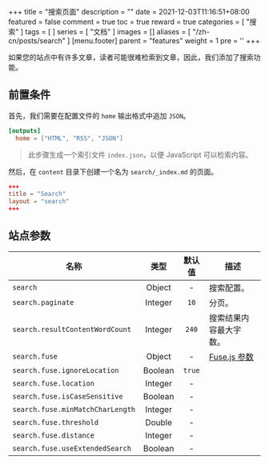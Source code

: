 +++
title = "搜索页面"
description = ""
date = 2021-12-03T11:16:51+08:00
featured = false
comment = true
toc = true
reward = true
categories = [
  "搜索"
]
tags = [
]
series = [
  "文档"
]
images = []
aliases = [
  "/zh-cn/posts/search"
]
[menu.footer]
  parent = "features"
  weight = 1
  pre = '<i class="fas fa-fw fa-search"></i>'
+++

如果您的站点中有许多文章，读者可能很难检索到文章，因此，我们添加了搜索功能。

<!--more-->

## 前置条件

首先，我们需要在配置文件的 `home` 输出格式中追加 `JSON`。

```toml
[outputs]
  home = ["HTML", "RSS", "JSON"]
```

> 此步骤生成一个索引文件 `index.json`，以便 JavaScript 可以检索内容。

然后，在 `content` 目录下创建一个名为 `search/_index.md` 的页面。

```toml
+++
title = "Search"
layout = "search"
+++
```

## 站点参数

| 名称 | 类型 | 默认值 | 描述
|---|:-:|:-:|---
| `search` | Object | - | 搜索配置。
| `search.paginate` | Integer | `10` | 分页。
| `search.resultContentWordCount` | Integer | `240` | 搜索结果内容最大字数。
| `search.fuse` | Object | - | [Fuse.js 参数](https://fusejs.io/api/options.html)
| `search.fuse.ignoreLocation` | Boolean | `true` |
| `search.fuse.location` | Integer | - |
| `search.fuse.isCaseSensitive` | Boolean | - |
| `search.fuse.minMatchCharLength` | Integer | - |
| `search.fuse.threshold` | Double | - |
| `search.fuse.distance` | Integer | - |
| `search.fuse.useExtendedSearch` | Boolean | - |
